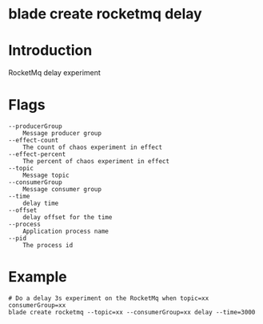 # blade create rocketmq delay

# **Introduction**
RocketMq delay experiment
# **Flags**

```
--producerGroup
	Message producer group
--effect-count
	The count of chaos experiment in effect
--effect-percent
	The percent of chaos experiment in effect
--topic
	Message topic
--consumerGroup
	Message consumer group
--time
	delay time
--offset
	delay offset for the time
--process
	Application process name
--pid
	The process id

```

# **Example**

````
# Do a delay 3s experiment on the RocketMq when topic=xx consumerGroup=xx
blade create rocketmq --topic=xx --consumerGroup=xx delay --time=3000
````


